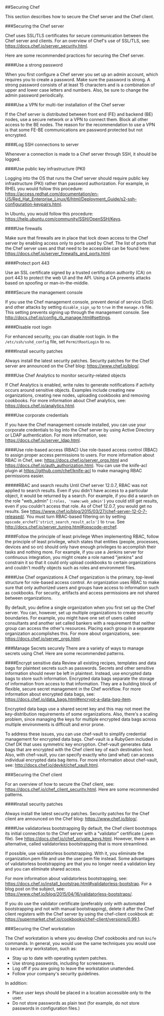 ##Securing Chef

This section describes how to secure the Chef server and the Chef client.

###Securing the Chef server

Chef uses SSL/TLS certificates for secure communication between the Chef server and clients. For an overview of Chef's use of SSL/TLS, see: <https://docs.chef.io/server_security.html>.

Here are some recommended practices for securing the Chef server.

####Use a strong password

When you first configure a Chef server you set up an admin account, which requires you to create a password. Make sure the password is strong. A strong password consists of at least 15 characters and is a combination of upper and lower case letters and numbers. Also, be sure to change the admin password periodically.

####Use a VPN for multi-tier installation of the Chef server

If the Chef server is distributed between front end (FE) and backend (BE) nodes, use a secure network or a VPN to connect them. Block all other access to the BE nodes. The reason for the recommendation to use a VPN is that some FE-BE communications are password protected but not encrypted.

####Log SSH connections to server

Whenever a connection is made to a Chef server through SSH, it should be logged.

####Use public key infrastructure (PKI)

Logging into the OS that runs the Chef server should require public key infrastructure (PKI) rather than password authorization. For example, in RHEL you would follow this procedure: <https://access.redhat.com/documentation/en-US/Red_Hat_Enterprise_Linux/6/html/Deployment_Guide/s2-ssh-configuration-keypairs.html>.

In Ubuntu, you would follow this procedure: <https://help.ubuntu.com/community/SSH/OpenSSH/Keys>.

####Use firewalls

Make sure that firewalls are in place that lock down access to the Chef server by enabling access only to ports used by Chef. The list of ports that the Chef server uses and that need to be accessible can be found here: <https://docs.chef.io/server_firewalls_and_ports.html>.

####Protect port 443

Use an SSL certificate signed by a trusted certification authority (CA) on port 443 to protect the web UI and the API.  Using a CA prevents attacks based on spoofing or man-in-the-middle.

####Secure the management console

If you use the Chef management console, prevent denial of service (DoS) and other attacks by setting `disable_sign_up` to `true` in the <code class="file-path">manage.rb</code> file. This setting prevents signing up through the management console. See <http://docs.chef.io/config_rb_manage.html#settings>.

####Disable root login

For enhanced security, you can disable root login. In the <code class="file-path">/etc/ssh/sshd_config</code> file, set `PermitRootLogin` to `no`.

####Install security patches

Always install the latest security patches. Security patches for the Chef server are announced on the Chef blog: <https://www.chef.io/blog/>.

####Use Chef Analytics to monitor security-related objects

If Chef Analytics is enabled, write rules to generate notifications if activity occurs around sensitive objects. Examples include creating new organizations, creating new nodes, uploading cookbooks and removing cookbooks. For more information about Chef analytics, see: <https://docs.chef.io/analytics.html>.

####Use corporate credentials

If you have the Chef management console installed, you can use your corporate credentials to log into the Chef server by using Active Directory or LDAP authentication. For more information, see: <https://docs.chef.io/server_ldap.html>.

####Use role-based access (RBAC)
Use role-based access control (RBAC) to assign proper access permissions to users. For more information about RBAC in Chef, see: <https://docs.chef.io/server_orgs.html> and <https://docs.chef.io/auth_authorization.html>. You can use the knife-acl plugin at <https://github.com/chef/knife-acl> to make managing RBAC permissions easier.

#####RBAC and search results
Until Chef server 12.0.7, RBAC was not applied to search results. Even if you didn't have access to a particular object, it would be returned by a search. For example, if you did a search on the role "web\_admin" (`:roles, 'name:web_admin'`) you could still get results, even if you couldn't access that role. As of Chef 12.0.7, you would get no results.  See <https://www.chef.io/blog/2015/03/27/chef-server-12-0-7-released/>. You must turn RBAC-based filtering on by setting `opscode_erchef['strict_search_result_acls']` to `true`. See <http://docs.chef.io/server_tuning.html#opscode-erchef>.

####Follow the principle of least privilege
When implementing RBAC, follow the principle of least privilege, which states that entities (people, processes, devices and so on) should only have enough privileges to accomplish their tasks and nothing more. For example, if you use a Jenkins server for continuous integration, you might create a role named "jenkins" and constrain it so that it could only upload cookbooks to certain organizations and couldn't modify  objects such as roles and environment files.

####Use Chef organizations
A Chef organization is the primary, top-level structure for role-based access
control. An organization uses RBAC to make sure that only authorized
users and groups have access to information such as cookbooks. For security, artifacts and access permissions are not shared between organizations.

By default, you define a single organization when you first set up the Chef server. You can, however, set up multiple organizations to create security boundaries. For example, you might have one set of users called consultants and another set called bankers with a requirement that neither group can access the other's resources. Placing each group in a separate organization accomplishes this. For more about organizations, see: <https://docs.chef.io/server_orgs.html>.

###Manage Secrets securely
There are a variety of ways to manage secrets using Chef. Here are some recommended patterns.

####Encrypt sensitive data
Review all existing recipes, templates and data bags for plaintext secrets such as passwords. Secrets and other sensitive information should never be left in plaintext. Instead, use encrypted data bags to store such information. Encrypted data bags separate the storage of information from access to that information. They are a building block of flexible, secure secret management in the Chef workflow. For more information about encrypted data bags, see: <https://docs.chef.io/data_bags.html#encrypt-a-data-bag-item>.


Encrypted data bags use a shared secret key and this may not meet the key-distribution requirements of some organizations. Also, there's a scaling problem, since managing the keys for multiple encrypted data bags across multiple environments is difficult and error prone.


To address these issues, you can use chef-vault to simplify credential management for encrypted data bags. Chef-vault is a RubyGem included in Chef DK that uses symmetric key encryption. Chef-vault generates data bags that are encrypted with the Chef client key of each destination host. Also, with chef-vault, you can specify exactly who (and what) can access individual encrypted data bag items. For more information about chef-vault, see: <http://docs.chef.io/devkit/chef_vault.html>.

###Securing the Chef client

For an overview of how to secure the Chef client, see: <https://docs.chef.io/chef_client_security.html>. Here are some recommended patterns.

####Install security patches

Always install the latest security patches. Security patches for the Chef client are announced on the Chef blog: <https://www.chef.io/blog/>.

####Use validatorless bootstrapping
By default, the Chef client bootstraps its initial connection to the Chef server with a "validator" certificate (.pem file). See <https://docs.chef.io/chef_private_keys.html>. However, there is an alternative, called validatorless bootstrapping that is more streamlined.


If possible, use validatorless bootstrapping. With it, you eliminate the organization.pem file and use the user.pem file instead.  Some advantages of validatorless bootstrapping are that you no longer need a validation key and you can eliminate shared access.

For more information about validatorless bootstrapping, see: <https://docs.chef.io/install_bootstrap.html#validatorless-bootstrap>. For a blog post on the subject, see: <https://www.chef.io/blog/2015/04/16/validatorless-bootstraps/>.


If you do use the validator certificate (preferably only with automated bootstrapping and not with manual bootstrapping), delete it after the Chef client registers with the Chef server by using the chef-client cookbook at: <https://supermarket.chef.io/cookbooks/chef-client/versions/0.99.1>.

###Securing the Chef workstation

The Chef workstation is where you develop Chef cookbooks and run `knife` commands. In general, you would use the same techniques you would use to secure any workstation, such as:

* Stay up to date with operating system patches.
* Use strong passwords, including for screensavers.
* Log off if you are going to leave the workstation unattended.
* Follow your company's security guidelines.

In addition:


* Place user keys should be placed in a location accessible only to the user.
* Do not store passwords as plain text (for example, do not store passwords in configuration files.)
